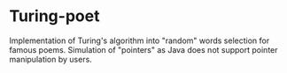 # Turing-poet
Implementation of Turing's algorithm into "random" words selection for famous poems.
Simulation of "pointers" as Java does not support pointer manipulation by users. 
#
